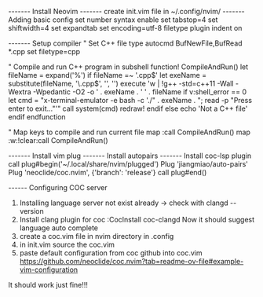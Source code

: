 ------- Install Neovim
------- create init.vim file in ~/.config/nvim/
------- Adding basic config
set number
syntax enable
set tabstop=4
set shiftwidth=4
set expandtab
set encoding=utf-8
filetype plugin indent on

------- Setup compiler
" Set C++ file type
autocmd BufNewFile,BufRead *.cpp set filetype=cpp
 
" Compile and run C++ program in subshell
function! CompileAndRun()
  let fileName = expand('%')
  if fileName =~ '\.cpp$'
    let exeName = substitute(fileName, '\.cpp$', '', '')
    execute 'w | !g++ -std=c++11 -Wall -Wextra -Wpedantic -O2 -o ' . exeName . ' ' . fileName
    if v:shell_error == 0
      let cmd = "x-terminal-emulator -e bash -c './" . exeName . "; read -p \"Press enter to exit...\"'"
      call system(cmd)
      redraw!
    endif
  else
    echo 'Not a C++ file'
  endif
endfunction
 
" Map keys to compile and run current file
map <F5> :call CompileAndRun()<CR>
map <F9> :w<CR>:!clear<CR>:call CompileAndRun()<CR>



------- Install vim plug
------- Install autopairs
------- Install coc-lsp plugin 
call plug#begin('~/.local/share/nvim/plugged')
 Plug 'jiangmiao/auto-pairs'
 Plug 'neoclide/coc.nvim', {'branch': 'release'}
call plug#end()


------ Configuring COC server
1. Installing language server not exist already
	-> check with clangd --version
2. Install clang plugin for coc
	:CocInstall coc-clangd
Now it should suggest language auto complete
3. create a coc.vim file in nvim directory in .config
4. in init.vim source the coc.vim
5. paste default configuration from coc github into coc.vim
https://github.com/neoclide/coc.nvim?tab=readme-ov-file#example-vim-configuration


It should work just fine!!!





